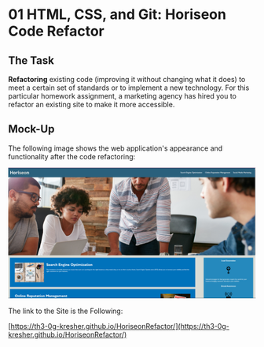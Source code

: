 # 01 HTML, CSS, and Git: Horiseon Code  Refactor

## The Task
**Refactoring** existing code (improving it without changing what it does) to meet a certain set of standards or to implement a new technology. For this particular homework assignment, a marketing agency has hired you to refactor an existing site to make it more accessible. 

## Mock-Up

The following image shows the web application's appearance and functionality after the code refactoring:

![The Horiseon webpage includes a navigation bar, a header image, and cards with text and images at the bottom of the page.](HoriseonSiteDemo.png)



The link to the Site is the Following:

[https://th3-0g-kresher.github.io/HoriseonRefactor/](https://th3-0g-kresher.github.io/HoriseonRefactor/)
